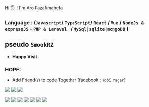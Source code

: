 Hi &#128400; ! I'm Aro Razafimahefa 
### Language  : (`Javascript`/ `TypeScript`/ `React` / `Vue` / `NodeJs & expressJS` - `PHP & Laravel ` / `MySql|sqlite|mongoDB` )
## pseudo `SmookRZ`
* <strong> Happy Visit . </strong>
### HOPE:
* Add Friend(s) to code Together [facebook : `Tobï Yager`]
<p>
    <a><img src="https://img.shields.io/badge/Node.js-339933?style=for-the-badge&logo=nodedotjs&logoColor=white" /></a>
    <a><img src="https://img.shields.io/badge/Express.js-323330?style=for-the-badge&logo=express&logoColor=white"/><a>
    <a><img src="https://img.shields.io/badge/Laravel-red?style=for-the-badge&logo=laravel&logoColor=white" /><a>
</p>

<p>
    <a><img src="https://img.shields.io/badge/JavaScript-323330?style=for-the-badge&logo=javascript&logoColor=F7DF1E" /></a>
    <a><img src="https://img.shields.io/badge/PHP-777BB4?style=for-the-badge&logo=PHP&logoColor=white" /><a>
    <a><img src="https://img.shields.io/badge/Java-FFDD00?style=for-the-badge&logo=java-8&logoColor=white" /><a>
    <a><img src="https://img.shields.io/badge/Python-14354C?style=for-the-badge&logo=python&logoColor=yellow" /></a>
    <a><img src="https://img.shields.io/badge/C++-0175C2?style=for-the-badge&logo=c&logoColor=white" /><a>
    <a><img src="https://img.shields.io/badge/HTML-323330?style=for-the-badge&logo=html5&logoColor=orange" /><a>
    <a><img src="https://img.shields.io/badge/CSS-14354C?style=for-the-badge&logo=css3&logoColor=blue" /><a>
</p>
